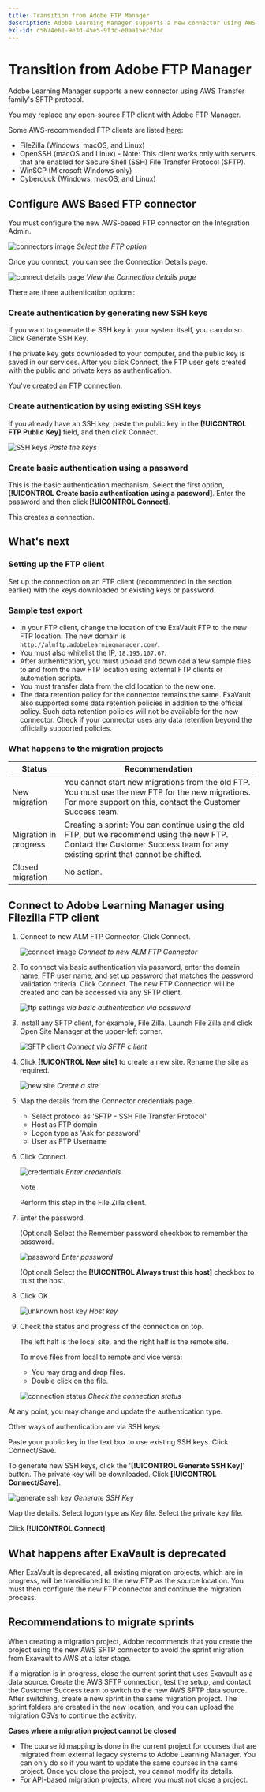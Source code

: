 ```yaml
---
title: Transition from Adobe FTP Manager
description: Adobe Learning Manager supports a new connector using AWS Transfer family's SFTP protocol. You may replace any open-source FTP client with Adobe FTP Manager.
exl-id: c5674e61-9e3d-45e5-9f3c-e0aa15ec2dac
---
```

# Transition from Adobe FTP Manager

Adobe Learning Manager supports a new connector using AWS Transfer family's SFTP protocol.

You may replace any open-source FTP client with Adobe FTP Manager.

Some AWS-recommended FTP clients are listed [here](https://docs.aws.amazon.com/transfer/latest/userguide/transfer-file.html):

* FileZilla (Windows, macOS, and Linux)
* OpenSSH (macOS and Linux) - Note: This client works only with servers that are enabled for Secure Shell (SSH) File Transfer Protocol (SFTP).
* WinSCP (Microsoft Windows only)
* Cyberduck (Windows, macOS, and Linux)

## Configure AWS Based FTP connector

You must configure the new AWS-based FTP connector on the Integration Admin.

![connectors image](assets/alm-ftp.png)
*Select the FTP option*

Once you connect, you can see the Connection Details page.

![connect details page](assets/connection-name.png)
*View the Connection details page*

There are three authentication options: 

### Create authentication by generating new SSH keys

If you want to generate the SSH key in your system itself, you can do so. Click Generate SSH Key.

The private key gets downloaded to your computer, and the public key is saved in our services. After you click Connect, the FTP user gets created with the public and private keys as authentication.

You've created an FTP connection.

### Create authentication by using existing SSH keys

If you already have an SSH key, paste the public key in the **[!UICONTROL FTP Public Key]** field, and then click Connect. 

![SSH keys](assets/ssh-keys.png)
*Paste the keys*

### Create basic authentication using a password

This is the basic authentication mechanism. Select the first option, **[!UICONTROL Create basic authentication using a password]**. Enter the password and then click **[!UICONTROL Connect]**.

This creates a connection.

## What's next

### Setting up the FTP client

Set up the connection on an FTP client (recommended in the section earlier) with the keys downloaded or existing keys or password.

### Sample test export

* In your FTP client, change the location of the ExaVault FTP to the new FTP location. The new domain is `http://almftp.adobelearningmanager.com/`.
* You must also whitelist the IP, `18.195.107.67`.
* After authentication, you must upload and download a few sample files to and from the new FTP location using external FTP clients or automation scripts.
* You must transfer data from the old location to the new one.
* The data retention policy for the connector remains the same. ExaVault also supported some data retention policies in addition to the official policy. Such data retention policies will not be available for the new connector. Check if your connector uses any data retention beyond the officially supported policies.

### What happens to the migration projects

| Status | Recommendation |
|---|---|
| New migration | You cannot start new migrations from the old FTP. You must use the new FTP for the new migrations. For more support on this, contact the Customer Success team. |
| Migration in progress | Creating a sprint: You can continue using the old FTP, but we recommend using the new FTP. Contact the Customer Success team for any existing sprint that cannot be shifted. |
| Closed migration | No action. | 

## Connect to Adobe Learning Manager using Filezilla FTP client

1. Connect to new ALM FTP Connector. Click Connect.

   ![connect image](assets/connect-client.png)
   *Connect to new ALM FTP Connector*

1. To connect via basic authentication via password, enter the domain name, FTP user name, and set up password that matches the password validation criteria. Click Connect. The new FTP Connection will be created and can be accessed via any SFTP client.

   ![ftp settings](assets/connect-settings.png)
   *via basic authentication via password*

1. Install any SFTP client, for example, File Zilla. Launch File Zilla and click Open Site Manager at the upper-left corner.

   ![SFTP client](assets/sftp-client-install.png)
   *Connect via SFTP c lient*

1. Click **[!UICONTROL New site]** to create a new site. Rename the site as required.

   ![new site](assets/new-site.png)
   *Create a site*

1. Map the details from the Connector credentials page.

   * Select protocol as 'SFTP - SSH File Transfer Protocol'
   * Host as FTP domain
   * Logon type as 'Ask for password'
   * User as FTP Username

1. Click Connect.

   ![credentials](assets/connector-credentials.png)
   *Enter credentials*

   >[!NOTE]
   >
   >Perform this step in the File Zilla client.

1. Enter the password.

   (Optional) Select the Remember password checkbox to remember the password.

   ![password](assets/password.png)
   *Enter password*

   (Optional) Select the **[!UICONTROL Always trust this host]** checkbox to trust the host.

1. Click OK.

   ![unknown host key](assets/unknown-host-key.png)
   *Host key*

1. Check the status and progress of the connection on top.

   The left half is the local site, and the right half is the remote site.

   To move files from local to remote and vice versa:

   * You may drag and drop files.
   * Double click on the file.

   ![connection status](assets/connection-status-progress.png)
   *Check the connection status*

At any point, you may change and update the authentication type.

Other ways of authentication are via SSH keys:

Paste your public key in the text box to use existing SSH keys. Click Connect/Save.

To generate new SSH keys, click the '**[!UICONTROL Generate SSH Key]**' button. The private key will be downloaded. Click **[!UICONTROL Connect/Save]**.

![generate ssh key](assets/ssh-key.png)
*Generate SSH Key*

Map the details. Select logon type as Key file. Select the private key file.

Click **[!UICONTROL Connect]**.

## What happens after ExaVault is deprecated

After ExaVault is deprecated, all existing migration projects, which are in progress, will be transitioned to the new FTP as the source location. You must then configure the new FTP connector and continue the migration process.

## Recommendations to migrate sprints

When creating a migration project, Adobe recommends that you create the project using the new AWS SFTP connector to avoid the sprint migration from Exavault to AWS at a later stage.

If a migration is in progress, close the current sprint that uses Exavault as a data source. Create the AWS SFTP connection, test the setup, and contact the Customer Success team to switch to the new AWS SFTP data source. After switching, create a new sprint in the same migration project. The sprint folders are created in the new location, and you can upload the migration CSVs to continue the activity. 

**Cases where a migration project cannot be closed**

* The course id mapping is done in the current project for courses that are migrated from external legacy systems to Adobe Learning Manager. You can only do so if you want to update the same courses in the same project. Once you close the project, you cannot modify its details.
* For API-based migration projects, where you must not close a project.
